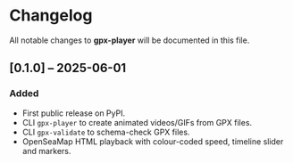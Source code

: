 # Changelog
All notable changes to **gpx-player** will be documented in this file.

## [0.1.0] – 2025-06-01
### Added
* First public release on PyPI.
* CLI `gpx-player` to create animated videos/GIFs from GPX files.
* CLI `gpx-validate` to schema-check GPX files.
* OpenSeaMap HTML playback with colour-coded speed, timeline slider and markers.
